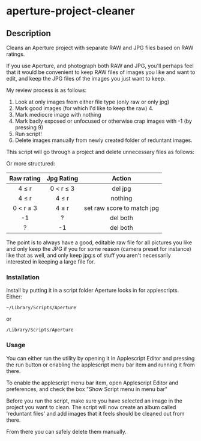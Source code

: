 aperture-project-cleaner
========================

## Description
Cleans an Aperture project with separate RAW and JPG files based on RAW ratings.

If you use Aperture, and photograph both RAW and JPG, you'll perhaps feel
that it would be convenient to keep RAW files of images you like and want to
edit, and keep the JPG files of the images you just want to keep.

My review process is as follows:

1. Look at only images from either file type (only raw or only jpg)
2. Mark good images (for which I'd like to keep the raw) 4.
3. Mark mediocre image with nothing
4. Mark badly exposed or unfocused or otherwise crap images with -1 (by pressing 9)
5. Run script!
6. Delete images manually from newly created folder of reduntant images.

This script will go through a project and delete unnecessary files as follows:

Or more structured:


| Raw rating      | Jpg Rating    | Action                       |
|:---------------:|:-------------:|:----------------------------:|
| 4 ≤ r           | 0 < r ≤ 3     | del jpg                      |
| 4 ≤ r           | 4 ≤ r         | nothing                      |
| 0 < r ≤ 3       | 4 ≤ r         | set raw score to match jpg   |
| -1              | ?             | del both                     |
| ?               | -1            | del both                     |

The point is to always have a good, editable raw file for all pictures you like
and only keep the JPG if you for some reason (camera preset for instance)
like that as well, and only keep jpg:s of stuff you aren't necessarily
interested in keeping a large file for.


### Installation
Install by putting it in a script folder Aperture looks in for applescripts. Either:

`~/Library/Scripts/Aperture`

or

`/Library/Scripts/Aperture`

### Usage
You can either run the utility by opening it in Applescript Editor and pressing the run button or
enabling the applescript menu bar item and running it from there.

To enable the applescript menu bar item, open Applescript Editor and preferences, and 
check the box "Show Script menu in menu bar"

Before you run the script, make sure you have selected an image in the project you want to clean.
The script will now create an album called 'reduntant files' and add images that it feels should be cleaned out from there.

From there you can safely delete them manually.
